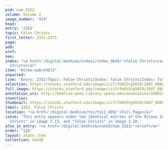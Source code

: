 ```yaml
---
pid: num_3322
volume: Volume 2
image_number: '419'
head:
entry: '2352'
topic: False Christs
first_letter: 2351-2375
page:
add:
xref:
see:
index: "<a href='/digital-beehive/index1/index_0649/'>false Christs</a>|<a href='/digital-beehive/index1/index_0649/'>false
  Christs</a>"
item: "#item-aa6c43672"
unparsed:
line: 'Entry: 2352|Topic: False Christs|Index: false Christs|Index: false Christs|#item-aa6c43672'
selection: https://stacks.stanford.edu/image/iiif/fm855tg5659/1607_0886/558,808,2711,244/full/0/default.jpg
full_image: https://stacks.stanford.edu/image/iiif/fm855tg5659/1607_0886/full/full/0/default.jpg
annotation_uri: http://beehive-anno.library.upenn.edu/annotation/1680102180724
insertion:
thumbnail: https://stacks.stanford.edu/image/iiif/fm855tg5659/1607_0886/558,808,600,180/250,/0/default.jpg
label: 2352. False Christs
location: "<a href='/digital-beehive/toc/toc2_409/'>Full Page</a>"
issue: 'This entry appears under two identical entries of the Octavo Index: "false
  Christs" in image 3.13, and "false Christs" in image 3.20.'
also_in_entry: "<a href='/digital-beehive/num10/num_3323/'>Grief</a>"
order: '124'
layout: alpha_item
collection: num10
---
```

